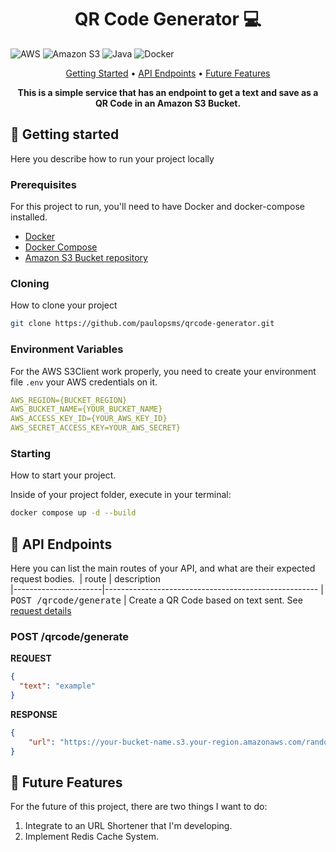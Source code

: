 <h1 align="center" style="font-weight: bold;">QR Code Generator 💻</h1>

![AWS](https://img.shields.io/badge/AWS-%23FF9900.svg?style=for-the-badge&logo=amazon-aws&logoColor=white)
![Amazon S3](https://img.shields.io/badge/Amazon%20S3-FF9900?style=for-the-badge&logo=amazons3&logoColor=white)
![Java](https://img.shields.io/badge/java-%23ED8B00.svg?style=for-the-badge&logo=openjdk&logoColor=white)
![Docker](https://img.shields.io/badge/docker-%230db7ed.svg?style=for-the-badge&logo=docker&logoColor=white)


<p align="center">
 <a href="#started">Getting Started</a> • 
  <a href="#routes">API Endpoints</a> •
 <a href="#future">Future Features</a>
</p>

<p align="center">
  <b>This is a simple service that has an endpoint to get a text and save as a QR Code in an Amazon S3 Bucket.</b>
</p>

<h2 id="started">🚀 Getting started</h2>

Here you describe how to run your project locally

<h3>Prerequisites</h3>

For this project to run, you'll need to have Docker and docker-compose installed.

- [Docker](https://docs.docker.com/engine/install)
- [Docker Compose](https://docs.docker.com/compose/install)
- [Amazon S3 Bucket repository](https://aws.amazon.com/pt/s3/)

<h3>Cloning</h3>

How to clone your project

```bash
git clone https://github.com/paulopsms/qrcode-generator.git
```

<h3> Environment Variables</h2>

For the AWS S3Client work properly, you need to create your environment file `.env` your AWS credentials on it.

```yaml
AWS_REGION={BUCKET_REGION}
AWS_BUCKET_NAME={YOUR_BUCKET_NAME}
AWS_ACCESS_KEY_ID={YOUR_AWS_KEY_ID}
AWS_SECRET_ACCESS_KEY=YOUR_AWS_SECRET}
```

<h3>Starting</h3>

How to start your project.

Inside of your project folder, execute in your terminal:

```bash
docker compose up -d --build
``````

<h2 id="routes">📍 API Endpoints</h2>

Here you can list the main routes of your API, and what are their expected request bodies.
​
| route               | description                                          
|----------------------|-----------------------------------------------------
| <kbd>POST /qrcode/generate</kbd>     | Create a QR Code based on text sent. See [request details](#post-qrcode-detail)

<h3 id="post-qrcode-detail">POST /qrcode/generate</h3>

**REQUEST**
```json
{
  "text": "example"
}
```

**RESPONSE**
```json
{
    "url": "https://your-bucket-name.s3.your-region.amazonaws.com/random-uuid-generated"
}
```

<h2 id="future">🚀 Future Features</h2>

For the future of this project, there are two things I want to do:

1. Integrate to an URL Shortener that I'm developing.
2. Implement Redis Cache System.

